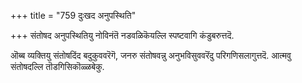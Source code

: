 +++
title = "759 दुःखद अनुपस्थिति"

+++
संतोषद अनुपस्थितियु नोविनंतॆ नडवळिकॆयल्लि स्पष्टवागि कंडुबरुत्तदॆ.

ऒब्ब व्यक्तियु संतोषदिंद बदुकुववरॆगॆ, जनरु संतोषवन्नु अनुभविसुववरॆंदु परिगणिसलागुत्तदॆ. आत्मवु संतोषदल्लि तॊडगिसिकॊळ्ळबेकु.

